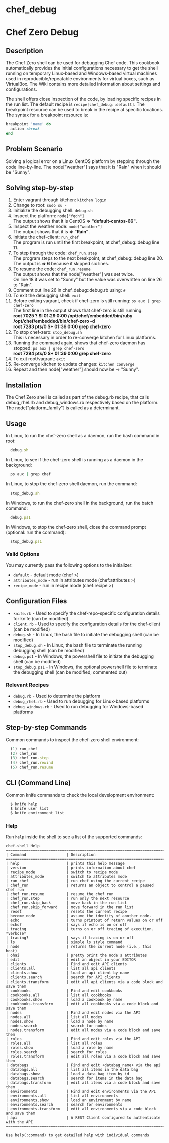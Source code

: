 # chef_debug

Chef Zero Debug
===============

Description
-----------
The Chef Zero shell can be used for debugging Chef code. This cookbook automatically provides the initial configurations necessary to get the shell running on temporary Linux-based and Windows-based virtual machines used in reproducible/repeatable environments for virtual boxes, such as VirtualBox. The Wiki contains more detailed information about settings and configurations.

The shell offers close inspection of the code, by loading specific recipes in the run list. The default recipe is `recipe[chef_debug::default]`. The breakpoint resource can be used to break in the recipe at specific locations. The syntax for a breakpoint resource is:

```ruby
breakpoint 'name' do
  action :break
end
```

Problem Scenario
----------------
Solving a logical error on a Linux CentOS platform by stepping through the code line-by-line.
The node["weather"] says that it is "Rain" when it should be "Sunny".

Solving step-by-step
--------------------
1. Enter vagrant through kitchen: `kitchen login` <br>
1. Change to root: `sudo su -` <br>
1. Initialize the debugging shell: `debug.sh` <br>
1. Inspect the platform: `node["fqdn"]` <br>
   The output shows that it is CentOS **=> "default-centos-66"**. <br>
1. Inspect the weather node: `node["weather"]` <br>
   The output shows that it is **=> "Rain"**. <br>
1. Initiate the chef-client: `run_chef` <br>
   The program is run until the first breakpoint, at chef_debug::debug line 11. <br>
1. To step through the code: `chef_run.step` <br>
   The program steps to the next breakpoint, at chef_debug::debug line 20. <br>
   The output is **=> 6** because it skipped six lines. <br>
1. To resume the code: `chef_run.resume` <br>
   The output shows that the node["weather"] was set twice. <br>
   On line 18 it was set to "Sunny" but the value was overwritten on line 26 to "Rain". <br>
1. Comment out line 26 in chef_debug::debug.rb using: `#`
1. To exit the debugging shell: `exit`
1. Before exiting vagrant, check if chef-zero is still running: `ps aux | grep chef-zero` <br>
   The first line in the output shows that chef-zero is still running: <br>
   **root      7025  ?        Sl   01:29   0:00 /opt/chef/embedded/bin/ruby /opt/chef/embedded/bin/chef-zero -d<br>**
   **root      7283  pts/0    S+   01:36   0:00 grep chef-zero**
1. To stop chef-zero: `stop_debug.sh` <br>
   This is necessary in order to re-converge kitchen for Linux platforms.
1. Running the command again, shows that chef-zero daemon has stopped: `ps aux | grep chef-zero` <br>
   **root   7294  pts/0    S+   01:39   0:00 grep chef-zero**
1. To exit root/vagrant: `exit` <br>
1. Re-converge kitchen to update changes: `kitchen converge` <br>
1. Repeat and then node["weather"] should now be => "Sunny". <br>

Installation
------------
The Chef Zero shell is called as part of the debug.rb recipe, that calls debug_rhel.rb and debug_windows.rb respectively based on the platform.
The node["platform_family"] is called as a determinant.

Usage
-----
In Linux, to run the chef-zero shell as a daemon, run the bash command in root:
```ruby
  debug.sh
```

In Linux, to see if the chef-zero shell is running as a daemon in the background:
```ruby
  ps aux | grep chef
```

In Linux, to stop the chef-zero shell daemon, run the command:
```ruby
  stop_debug.sh
```

In Windows, to run the chef-zero shell in the background, run the batch command:
```ruby
  debug.ps1
```

In Windows, to stop the chef-zero shell, close the command prompt (optional: run the command):
```ruby
  stop_debug.ps1
```

### Valid Options
You may currently pass the following options to the initializer:

- `default` - default mode (chef >)  
- `attributes_mode` - run in attributes mode (chef:attributes >)
- `recipe_mode` - run in recipe mode (chef:recipe >)

Configuration Files
-------------------
- `knife.rb` - Used to specify the chef-repo-specific configuration details for knife (can be modified) 
- `client.rb` - Used to specify the configuration details for the chef-client (can be modified)
- `debug.sh` - In Linux, the bash file to initiate the debugging shell (can be modified)
- `stop_debug.sh` - In Linux, the bash file to terminate the running debugging shell (can be modified)
- `debug.ps1` - In Windows, the powershell file to initiate the debugging shell (can be modified)
- `stop_debug.ps1` - In Windows, the optional powershell file to terminate the debugging shell (can be modified; commented out)

### Relevant Recipes
- `debug.rb` - Used to determine the platform
- `debug_rhel.rb` - Used to run debugging for Linux-based platforms
- `debug_windows.rb` - Used to run debugging for Windows-based platforms

Step-by-step Commands
-------------------
Common commands to inspect the chef-zero shell environment:
```ruby
  (1) run_chef
  (2) chef_run
  (3) chef_run.step
  (4) chef_run.rewind
  (5) chef_run.resume
```

CLI (Command Line)
------------------
Common knife commands to check the local development environment:

      $ knife help
      $ knife user list
      $ knife environment list

### Help
Run `help` inside the shell to see a list of the supported commands:
```text
chef-shell Help
================================================================================
| Command                  | Description
================================================================================
| help                     | prints this help message
| version                  | prints information about chef
| recipe_mode              | switch to recipe mode
| attributes_mode          | switch to attributes mode
| run_chef                 | run chef using the current recipe
| chef_run                 | returns an object to control a paused chef run
| chef_run.resume          | resume the chef run
| chef_run.step            | run only the next resource
| chef_run.skip_back       | move back in the run list
| chef_run.skip_forward    | move forward in the run list
| reset                    | resets the current recipe
| become_node              | assume the identity of another node.
| echo                     | turns printout of return values on or off
| echo?                    | says if echo is on or off
| tracing                  | turns on or off tracing of execution. *verbose*
| tracing?                 | says if tracing is on or off
| ls                       | simple ls style command
| node                     | returns the current node (i.e., this host)
| ohai                     | pretty print the node's attributes
| edit                     | edit an object in your EDITOR
| clients                  | Find and edit API clients
| clients.all              | list all api clients
| clients.show             | load an api client by name
| clients.search           | search for API clients
| clients.transform        | edit all api clients via a code block and save them
| cookbooks                | Find and edit cookbooks
| cookbooks.all            | list all cookbooks
| cookbooks.show           | load a cookbook by name
| cookbooks.transform      | edit all cookbooks via a code block and save them
| nodes                    | Find and edit nodes via the API
| nodes.all                | list all nodes
| nodes.show               | load a node by name
| nodes.search             | search for nodes
| nodes.transform          | edit all nodes via a code block and save them
| roles                    | Find and edit roles via the API
| roles.all                | list all roles
| roles.show               | load a role by name
| roles.search             | search for roles
| roles.transform          | edit all roles via a code block and save them
| databags                 | Find and edit +databag_name+ via the api
| databags.all             | list all items in the data bag
| databags.show            | load a data bag item by id
| databags.search          | search for items in the data bag
| databags.transform       | edit all items via a code block and save them
| environments             | Find and edit environments via the API
| environments.all         | list all environments
| environments.show        | load an environment by name
| environments.search      | search for environments
| environments.transform   | edit all environments via a code block and save them
| api                      | A REST Client configured to authenticate with the API
================================================================================

Use help(:command) to get detailed help with individual commands
```
